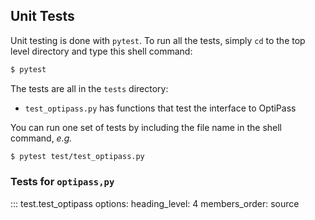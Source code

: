 ## Unit Tests

Unit testing is done with `pytest`.
To run all the tests, simply `cd` to the top level directory and type this shell command:

```bash
$ pytest
```

The tests are all in the `tests` directory:

* `test_optipass.py` has functions that test the interface to OptiPass

You can run one set of tests by including the file name in the shell command, _e.g._

```bash
$ pytest test/test_optipass.py
```

### Tests for `optipass,py`

::: test.test_optipass
    options:
      heading_level: 4
      members_order: source
